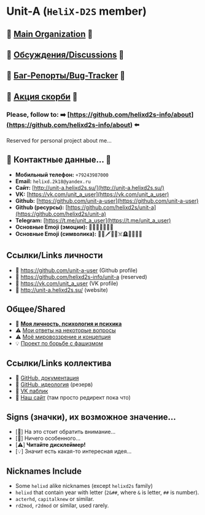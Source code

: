 # Unit-A (`HeliX-D2S` member)

## 🚧 [Main Organization](https://github.com/helixd2s) 🚧
## 💬 [Обсуждения/Discussions](https://github.com/helixd2s-info/about/discussions) 💬
## 🐞 [Баг-Репорты/Bug-Tracker](https://github.com/helixd2s-info/about/issues) 🐞
## 🥀 [Акция скорби](https://github.com/helixd2s-info/unit-a/blob/main/docs/unit-a/personal.md) 🥀

### Please, follow to: ➡️ [https://github.com/helixd2s-info/about](https://github.com/helixd2s-info/about) ⬅️

  Reserved for personal project about me…

## 📑 Контактные данные… 📑

  - **Мобильный телефон:** `+79243987000`
  - **Email:** `helixd.2k18@yandex.ru`
  - **Сайт:** [http://unit-a.helixd2s.su/](http://unit-a.helixd2s.su/)
  - **VK:** [https://vk.com/unit_a_user](https://vk.com/unit_a_user)
  - **Github:** [https://github.com/unit-a-user](https://github.com/unit-a-user)
  - **Github (ресурсы):** [https://github.com/helixd2s/unit-a](https://github.com/helixd2s/unit-a)
  - **Telegram:** [https://t.me/unit_a_user](https://t.me/unit_a_user)
  - **Основные Emoji (эмоции):** 🥲😢😭😿😔😣🤬
  - **Основные Emoji (символика):** 🥀💔🗡️💉🔞☠️🪦🗿🚬🍾🖤

## Ссылки/Links личности

  - 🥀 https://github.com/unit-a-user (Github profile)
  - 🥀 https://github.com/helixd2s-info/unit-a (reserved)
  - 🥀 https://vk.com/unit_a_user (VK profile)
  - 🥀 http://unit-a.helixd2s.su/ (website)

## Общее/Shared

  - 👑 **[Моя личность, психология и психика](docs/unit-a/personal.md)**
  - ⚠️ [Мои ответы на некоторые вопросы](docs/unit-a/interview.md) 
  - ⚠️ [Моё мировоззрение и концепция](docs/unit-a/core.md)
  - 💡 [Проект по борьбе с фашизмом](https://github.com/helixd2s-info/about/blob/main/docs/anti-fascism.md) 
  
## Ссылки/Links коллектива

  - 👑 [GitHub, документация](https://github.com/helixd2s-info/about)
  - 🥀 [GitHub, идеология](https://github.com/helixd2s-info/core) (резерв)
  - 🥀 [VK паблик](https://vk.com/helixd2s)
  - 🥀 [Наш сайт](http://about.helixd2s.su/) (там просто редирект пока что)

## Signs (значки), их возможное значение…

  - [👑] На это стоит обратить внимание…
  - [🥀] Ничего особенного… 
  - [⚠️] **Читайте дисклеймер!**
  - [💡] Значит есть какая-то интересная идея…


## Nicknames Include

  - Some `helixd` alike nicknames (except `helixd2s` family)
  - `helixd` that contain year with letter (`2&##`, where `&` is letter, `##` is number).
  - `acterhd`, `capitalknew` or similar.
  - `rd2mod`, `r2dmod` or similar, used rarely.
